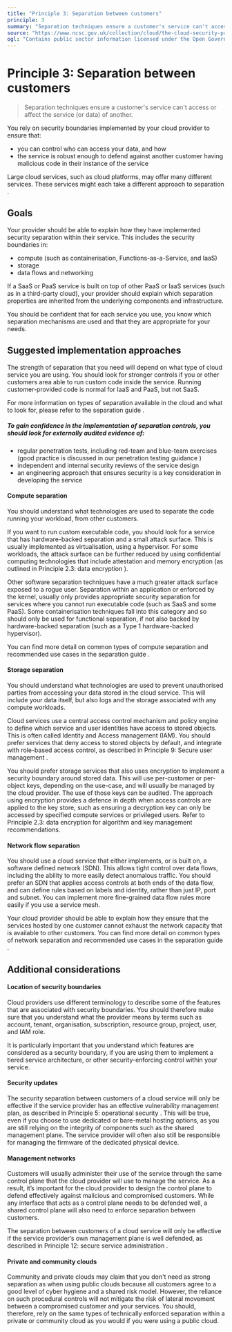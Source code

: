 ```yaml
---
title: "Principle 3: Separation between customers"
principle: 3
summary: "Separation techniques ensure a customer's service can't access or affect the service (or data) of another."
source: "https://www.ncsc.gov.uk/collection/cloud/the-cloud-security-principles/principle-3-separation-between-customers"
ogl: "Contains public sector information licensed under the Open Government Licence v3.0. https://www.nationalarchives.gov.uk/doc/open-government-licence/version/3/"
---
```


# Principle 3: Separation between customers

> Separation techniques ensure a customer's service can't access or affect the service (or data) of another.

You rely on security boundaries implemented by your cloud provider to ensure that:

- you can control who can access your data, and how
- the service is robust enough to defend against another customer having malicious code in their instance of the service

Large cloud services, such as cloud platforms, may offer many different services. These services might each take a different approach to separation .

## Goals

Your provider should be able to explain how they have implemented security separation within their service. This includes the security boundaries in:

- compute (such as containerisation, Functions-as-a-Service, and IaaS)
- storage
- data flows and networking

If a SaaS or PaaS service is built on top of other PaaS or IaaS services (such as in a third-party cloud), your provider should explain which separation properties are inherited from the underlying components and infrastructure.

You should be confident that for each service you use, you know which separation mechanisms are used and that they are appropriate for your needs.

## Suggested implementation approaches

The strength of separation that you need will depend on what type of cloud service you are using. You should look for stronger controls if you or other customers area able to run custom code inside the service. Running customer-provided code is normal for IaaS and PaaS, but not SaaS.

For more information on types of separation available in the cloud and what to look for, please refer to the separation guide .

##### To gain confidence in the implementation of separation controls, you should look for externally audited evidence of:

- regular penetration tests, including red-team and blue-team exercises (good practice is discussed in our penetration testing guidance )
- independent and internal security reviews of the service design
- an engineering approach that ensures security is a key consideration in developing the service

#### Compute separation

You should understand what technologies are used to separate the code running your workload, from other customers.

If you want to run custom executable code, you should look for a service that has hardware-backed separation and a small attack surface. This is usually implemented as virtualisation, using a hypervisor. For some workloads, the attack surface can be further reduced by using confidential computing technologies that include attestation and memory encryption (as outlined in Principle 2.3: data encryption ).

Other software separation techniques have a much greater attack surface exposed to a rogue user. Separation within an application or enforced by the kernel, usually only provides appropriate security separation for services where you cannot run executable code (such as SaaS and some PaaS). Some containerisation techniques fall into this category and so should only be used for functional separation, if not also backed by hardware-backed separation (such as a Type 1 hardware-backed hypervisor).

You can find more detail on common types of compute separation and recommended use cases in the separation guide .

#### Storage separation

You should understand what technologies are used to prevent unauthorised parties from accessing your data stored in the cloud service. This will include your data itself, but also logs and the storage associated with any compute workloads.

Cloud services use a central access control mechanism and policy engine to define which service and user identities have access to stored objects. This is often called Identity and Access management (IAM). You should prefer services that deny access to stored objects by default, and integrate with role-based access control, as described in Principle 9: Secure user management .

You should prefer storage services that also uses encryption to implement a security boundary around stored data. This will use per-customer or per-object keys, depending on the use-case, and will usually be managed by the cloud provider. The use of those keys can be audited. The approach using encryption provides a defence in depth when access controls are applied to the key store, such as ensuring a decryption key can only be accessed by specified compute services or privileged users. Refer to Principle 2.3: data encryption for algorithm and key management recommendations.

#### Network flow separation

You should use a cloud service that either implements, or is built on, a software defined network (SDN). This allows tight control over data flows, including the ability to more easily detect anomalous traffic. You should prefer an SDN that applies access controls at both ends of the data flow, and can define rules based on labels and identity, rather than just IP, port and subnet. You can implement more fine-grained data flow rules more easily if you use a service mesh.

Your cloud provider should be able to explain how they ensure that the services hosted by one customer cannot exhaust the network capacity that is available to other customers. You can find more detail on common types of network separation and recommended use cases in the separation guide .

## Additional considerations

#### Location of security boundaries

Cloud providers use different terminology to describe some of the features that are associated with security boundaries. You should therefore make sure that you understand what the provider means by terms such as account, tenant, organisation, subscription, resource group, project, user, and IAM role.

It is particularly important that you understand which features are considered as a security boundary, if you are using them to implement a tiered service architecture, or other security-enforcing control within your service.

#### Security updates

The security separation between customers of a cloud service will only be effective if the service provider has an effective vulnerability management plan, as described in Principle 5: operational security . This will be true, even if you choose to use dedicated or bare-metal hosting options, as you are still relying on the integrity of components such as the shared management plane. The service provider will often also still be responsible for managing the firmware of the dedicated physical device.

#### Management networks

Customers will usually administer their use of the service through the same control plane that the cloud provider will use to manage the service. As a result, it’s important for the cloud provider to design the control plane to defend effectively against malicious and compromised customers. While any interface that acts as a control plane needs to be defended well, a shared control plane will also need to enforce separation between customers.

The separation between customers of a cloud service will only be effective if the service provider’s own management plane is well defended, as described in Principle 12: secure service administration .

#### Private and community clouds

Community and private clouds may claim that you don't need as strong separation as when using public clouds because all customers agree to a good level of cyber hygiene and a shared risk model. However, the reliance on such procedural controls will not mitigate the risk of lateral movement between a compromised customer and your services. You should, therefore, rely on the same types of technically enforced separation within a private or community cloud as you would if you were using a public cloud.
